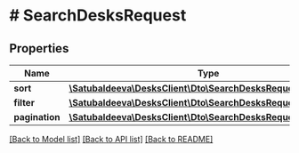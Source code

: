 # # SearchDesksRequest

## Properties

Name | Type | Description | Notes
------------ | ------------- | ------------- | -------------
**sort** | [**\Satubaldeeva\DesksClient\Dto\SearchDesksRequestSort**](SearchDesksRequestSort.md) |  | [optional]
**filter** | [**\Satubaldeeva\DesksClient\Dto\SearchDesksRequestFilter**](SearchDesksRequestFilter.md) |  | [optional]
**pagination** | [**\Satubaldeeva\DesksClient\Dto\SearchDesksRequestPagination**](SearchDesksRequestPagination.md) |  | [optional]

[[Back to Model list]](../../README.md#models) [[Back to API list]](../../README.md#endpoints) [[Back to README]](../../README.md)
